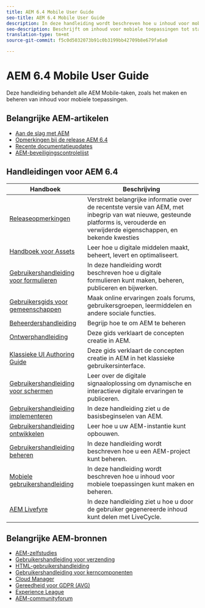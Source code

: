 ```yaml
---
title: AEM 6.4 Mobile User Guide
seo-title: AEM 6.4 Mobile User Guide
description: In deze handleiding wordt beschreven hoe u inhoud voor mobiele toepassingen kunt maken en beheren.
seo-description: Beschrijft om inhoud voor mobiele toepassingen tot stand te brengen en te beheren.
translation-type: tm+mt
source-git-commit: f5c0d5032073b91c0b3199bb42709b8e679fa6a0

---
```



# AEM 6.4 Mobile User Guide

Deze handleiding behandelt alle AEM Mobile-taken, zoals het maken en beheren van inhoud voor mobiele toepassingen.

## Belangrijke AEM-artikelen

* [Aan de slag met AEM](https://helpx.adobe.com/experience-manager/get-started.html)
* [Opmerkingen bij de release AEM 6.4](/help/release-notes/home.md)
* [Recente documentatieupdates](https://helpx.adobe.com/experience-manager/documentation-updates.html)
* [AEM-beveiligingscontrolelijst](/help/sites-administering/security-checklist.md)

## Handleidingen voor AEM 6.4

| Handboek | Beschrijving |
|--- |---|
| [Releaseopmerkingen](/help/release-notes/home.md) | Verstrekt belangrijke informatie over de recentste versie van AEM, met inbegrip van wat nieuwe, gesteunde platforms is, verouderde en verwijderde eigenschappen, en bekende kwesties |
| [Handboek voor Assets](/help/assets/home.md) | Leer hoe u digitale middelen maakt, beheert, levert en optimaliseert. |
| [Gebruikershandleiding voor formulieren](/help/forms/home.md) | In deze handleiding wordt beschreven hoe u digitale formulieren kunt maken, beheren, publiceren en bijwerken. |
| [Gebruikersgids voor gemeenschappen](/help/communities/home.md) | Maak online ervaringen zoals forums, gebruikersgroepen, leermiddelen en andere sociale functies. |
| [Beheerdershandleiding](/help/sites-administering/home.md) | Begrijp hoe te om AEM te beheren |
| [Ontwerphandleiding](/help/sites-authoring/home.md) | Deze gids verklaart de concepten creatie in AEM. |
| [Klassieke UI Authoring Guide](/help/sites-classic-ui-authoring/home.md) | Deze gids verklaart de concepten creatie in AEM in het klassieke gebruikersinterface. |
| [Gebruikershandleiding voor schermen](/help/screens/home.md) | Leer over de digitale signaaloplossing om dynamische en interactieve digitale ervaringen te publiceren. |
| [Gebruikershandleiding implementeren](/help/sites-deploying/home.md) | In deze handleiding ziet u de basisbeginselen van AEM. |
| [Gebruikershandleiding ontwikkelen](/help/sites-developing/home.md) | Leer hoe u uw AEM-instantie kunt opbouwen. |
| [Gebruikershandleiding beheren](/help/managing/home.md) | In deze handleiding wordt beschreven hoe u een AEM-project kunt beheren. |
| [Mobiele gebruikershandleiding](/help/mobile/home.md) | In deze handleiding wordt beschreven hoe u inhoud voor mobiele toepassingen kunt maken en beheren. |
| [AEM Livefyre](https://marketing.adobe.com/resources/help/en_US/livefyre/home.html) | In deze handleiding ziet u hoe u door de gebruiker gegenereerde inhoud kunt delen met LiveCycle. |

## Belangrijke AEM-bronnen

* [AEM-zelfstudies](https://helpx.adobe.com/experience-manager/kt/index/aem-6-4-videos.html)
* [Gebruikershandleiding voor verzending](https://docs.adobe.com/content/help/en/experience-manager-dispatcher/using/dispatcher.html)
* [HTML-gebruikershandleiding](https://docs.adobe.com/content/help/en/experience-manager-htl/using/overview.html)
* [Gebruikershandleiding voor kerncomponenten](https://docs.adobe.com/content/help/en/experience-manager-core-components/using/introduction.html)
* [Cloud Manager](https://docs.adobe.com/content/help/en/experience-manager-cloud-manager/using/introduction-to-cloud-manager.html)
* [Gereedheid voor GDPR (AVG)](/help/managing/data-protection-and-privacy.md)
* [Experience League](https://guided.adobe.com/?promoid=K42KVXHD&mv=other#solutions/experience-manager)
* [AEM-communityforum](https://forums.adobe.com/community/experience-cloud/marketing-cloud/experience-manager)
